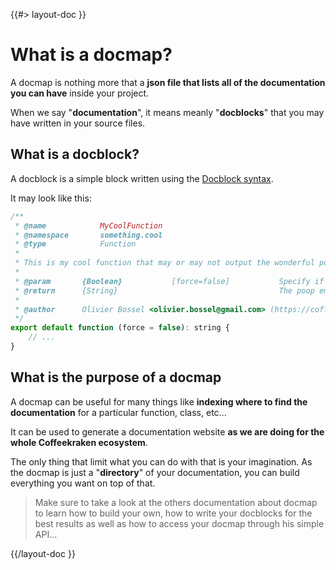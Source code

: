 <!--
/**
 * @name            Overview
 * @namespace       doc.docmap
 * @type            Markdown
 * @platform        md
 * @status          stable
 * @menu            Documentation / Docmap           /doc/docmap/overview
 *
 * @since           2.0.0
 * @author    Olivier Bossel <olivier.bossel@gmail.com> (https://coffeekraken.io)
 */
-->

{{#> layout-doc }}

# What is a docmap?

A docmap is nothing more that a **json file that lists all of the documentation you can have** inside your project.

When we say "**documentation**", it means meanly "**docblocks**" that you may have written in your source files.

## What is a docblock?

A docblock is a simple block written using the [Docblock syntax](https://en.wikipedia.org/wiki/Docblock).

It may look like this:

```js
/**
 * @name            MyCoolFunction
 * @namespace       something.cool
 * @type            Function
 *
 * This is my cool function that may or may not output the wonderful poop emoji... Pretty neat don't you think?
 *
 * @param       {Boolean}           [force=false]           Specify if you want to force the poop or not
 * @return      {String}                                    The poop emoji character
 *
 * @author      Olivier Bossel <olivier.bossel@gmail.com> (https://coffeekraken.io)
 */
export default function (force = false): string {
    // ...
}
```

## What is the purpose of a docmap

A docmap can be useful for many things like **indexing where to find the documentation** for a particular function, class, etc...

It can be used to generate a documentation website **as we are doing for the whole Coffeekraken ecosystem**.

The only thing that limit what you can do with that is your imagination. As the docmap is just a "**directory**" of your documentation, you can build everything you want on top of that.

> Make sure to take a look at the others documentation about docmap to learn how to build your own, how to write your docblocks for the best results as well as how to access your docmap through his simple API...

{{/layout-doc }}
